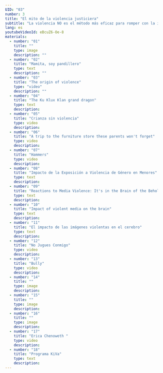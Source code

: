 ```yaml
---
UID: "03"
number: 3
title: "El mito de la violencia justiciera"
subtitle: "La violencia NO es el método más eficaz para romper con la injusticia presente y establecer la paz."
lang: es
youtubeVideoId: eBcuZ6-Oe-8
materials:
  - number: "01"
    title: ""
    type: image
    description: ""
  - number: "02"
    title: "Mamita, soy pandillero"
    type: text
    description: ""
  - number: "03"
    title: "The origin of violence"
    type: "video"
    description: ""
  - number: "04"
    title: "The Ku Klux Klan grand dragon"
    type: text
    description:
  - number: "05"
    title: "Crianza sin violencia"
    type: video
    description:
  - number: "06"
    title: "A trip to the furniture store these parents won't forget"
    type: video
    description:
  - number: "07"
    title: "Hammers"
    type: video
    description:
  - number: "08"
    title: "Impacto de la Exposición a Violencia de Género en Menores"
    type: text
    description:
  - number: "09"
    title: "Reactions to Media Violence: It's in the Brain of the Beholder"
    type: text
    description:
  - number: "10"
    title: "Impact of violent media on the brain"
    type: text
    description:
  - number: "11"
    title: "El impacto de las imágenes violentas en el cerebro"
    type: text
    description:
  - number: "12"
    title: "No Jugues Conmigo"
    type: video
    description:
  - number: "13"
    title: "Bully"
    type: video
    description:
  - number: "14"
    title: ""
    type: image
    description:
  - number: "15"
    title: ""
    type: image
    description:
  - number: "16"
    title: ""
    type: image
    description:
  - number: "17"
    title: "Erica Chenoweth "
    type: video
    description:
  - number: "18"
    title: "Programa KiVa"
    type: text
    description:
---
```

